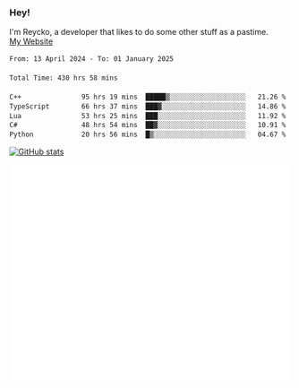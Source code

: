### Hey!
I'm Reycko, a developer that likes to do some other stuff as a pastime.  
[My Website](https://reycko.root.sx)

<!--START_SECTION:wakasection-->

```txt
From: 13 April 2024 - To: 01 January 2025

Total Time: 430 hrs 58 mins

C++               95 hrs 19 mins  █████▒░░░░░░░░░░░░░░░░░░░   21.26 %
TypeScript        66 hrs 37 mins  ███▓░░░░░░░░░░░░░░░░░░░░░   14.86 %
Lua               53 hrs 25 mins  ███░░░░░░░░░░░░░░░░░░░░░░   11.92 %
C#                48 hrs 54 mins  ██▓░░░░░░░░░░░░░░░░░░░░░░   10.91 %
Python            20 hrs 56 mins  █▒░░░░░░░░░░░░░░░░░░░░░░░   04.67 %
```

<!--END_SECTION:wakasection-->

[![GitHub stats](https://github-readme-stats.vercel.app/api?username=Reycko&show_icons=true&theme=dark&hide_title=true&count_private=true)](https://github.com/anuraghazra/github-readme-stats)

![Metrics](/github-metrics.svg)
